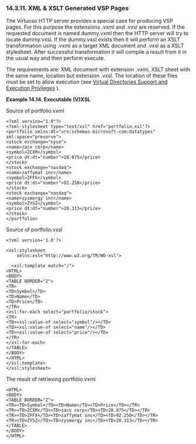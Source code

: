 <div id="xmlforproducingvsp" class="section">

<div class="titlepage">

<div>

<div>

### 14.3.11. XML & XSLT Generated VSP Pages

</div>

</div>

</div>

The Virtuoso HTTP server provides a special case for producing VSP
pages. For this purpose the extensions .vxml and .vxsl are reserved. If
the requested document is named dummy.vxml then the HTTP server will try
to locate dummy.vxsl. If the dummy.vxsl exists then it will perform an
XSLT transformation using .vxml as a target XML document and .vxsl as a
XSLT stylesheet. After successful transformation it will compile a
result from it in the usual way and then perform execute.

The requirements are: XML document with extension .vxml, XSLT sheet with
the same name, location but extension .vxsl. The location of these files
must be set to allow execution (see
<a href="ch-webappdevelopment.html#virtdir" class="link"
title="14.1.2. Virtual Directories">Virtual Directories Support and
Execution Privileges</a> ).

<div id="ex_vxsl1" class="example">

**Example 14.14. Executable (V)XSL**

<div class="example-contents">

Source of portfolio.vxml

``` programlisting
<?xml version="1.0"?>
<?xml-stylesheet type="text/xsl" href="portfolio.xsl"?>
<portfolio xmlns:dt="urn:schemas-microsoft-com:datatypes" xml:space="preserve">
<stock exchange="nyse">
<name>zacx corp</name>
<symbol>ZCXM</symbol>
<price dt:dt="number">28.875</price>
</stock>
<stock exchange="nasdaq">
<name>zaffymat inc</name>
<symbol>ZFFX</symbol>
<price dt:dt="number">92.250</price>
</stock>
<stock exchange="nasdaq">
<name>zysmergy inc</name>
<symbol>ZYSZ</symbol>
<price dt:dt="number">20.313</price>
</stock>
</portfolio>
```

Source of portfolio.vxsl

``` programlisting
<?xml version='1.0'?>

<xsl:stylesheet
    xmlns:xsl="http://www.w3.org/TR/WD-xsl">

  <xsl:template match="/">
<HTML>
<BODY>
<TABLE BORDER="2">
<TR>
<TD>Symbol</TD>
<TD>Name</TD>
<TD>Price</TD>
</TR>
<xsl:for-each select="portfolio/stock">
<TR>
<TD><xsl:value-of select="symbol"/></TD>
<TD><xsl:value-of select="name"/></TD>
<TD><xsl:value-of select="price"/></TD>
</TR>
</xsl:for-each>
</TABLE>
</BODY>
</HTML>
</xsl:template>
</xsl:stylesheet>
```

The result of retrieving portfolio.vxml

``` programlisting
<HTML>
<BODY>
<TABLE BORDER="2">
<TR><TD>Symbol</TD><TD>Name</TD><TD>Price</TD></TR>
<TR><TD>ZCXM</TD><TD>zacx corp</TD><TD>28.875</TD></TR>
<TR><TD>ZFFX</TD><TD>zaffymat inc</TD><TD>92.250</TD></TR>
<TR><TD>ZYSZ</TD><TD>zysmergy inc</TD><TD>20.313</TD></TR>
</TABLE>
</BODY>
</HTML>
```

</div>

</div>

  

</div>
